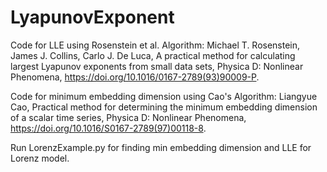 # LyapunovExponent

Code for LLE using Rosenstein et al. Algorithm:
Michael T. Rosenstein, James J. Collins, Carlo J. De Luca,
A practical method for calculating largest Lyapunov exponents from small data sets,
Physica D: Nonlinear Phenomena,
https://doi.org/10.1016/0167-2789(93)90009-P.

Code for minimum embedding dimension using Cao's Algorithm:
Liangyue Cao,
Practical method for determining the minimum embedding dimension of a scalar time series,
Physica D: Nonlinear Phenomena,
https://doi.org/10.1016/S0167-2789(97)00118-8.

Run LorenzExample.py for finding min embedding dimension and LLE for Lorenz model.
